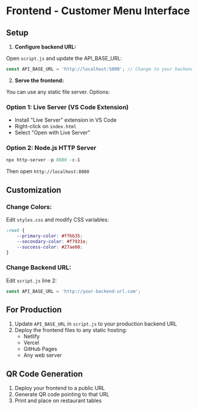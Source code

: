 # Frontend - Customer Menu Interface

## Setup

1. **Configure backend URL:**

Open `script.js` and update the API_BASE_URL:
```javascript
const API_BASE_URL = 'http://localhost:5000'; // Change to your backend URL
```

2. **Serve the frontend:**

You can use any static file server. Options:

### Option 1: Live Server (VS Code Extension)
- Install "Live Server" extension in VS Code
- Right-click on `index.html`
- Select "Open with Live Server"

### Option 2: Node.js HTTP Server
```powershell
npx http-server -p 8080 -c-1
```
Then open `http://localhost:8080`

## Customization

### Change Colors:
Edit `styles.css` and modify CSS variables:
```css
:root {
    --primary-color: #ff6b35;
    --secondary-color: #f7931e;
    --success-color: #27ae60;
}
```

### Change Backend URL:
Edit `script.js` line 2:
```javascript
const API_BASE_URL = 'http://your-backend-url.com';
```

## For Production

1. Update `API_BASE_URL` in `script.js` to your production backend URL
2. Deploy the frontend files to any static hosting:
   - Netlify
   - Vercel
   - GitHub Pages
   - Any web server

## QR Code Generation

1. Deploy your frontend to a public URL
2. Generate QR code pointing to that URL
3. Print and place on restaurant tables
